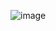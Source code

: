 ![image](https://user-images.githubusercontent.com/35183001/51876478-aa11a500-2336-11e9-96b0-a409e820a8bb.png)
